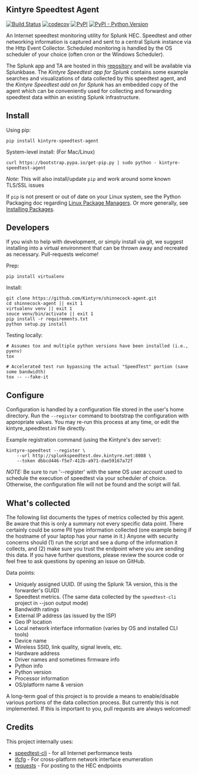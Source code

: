 Kintyre Speedtest Agent
-----------------------

[![Build Status](https://travis-ci.org/Kintyre/shinnecock-agent.svg?branch=master)](https://travis-ci.org/Kintyre/shinnecock-agent)
[![codecov](https://codecov.io/gh/Kintyre/shinnecock-agent/branch/master/graph/badge.svg)](https://codecov.io/gh/Kintyre/ksconf)
[![PyPI](https://img.shields.io/pypi/v/kintyre-speedtest-agent.svg)](https://pypi.org/project/kintyre-speedtest-agent/)
[![PyPI - Python Version](https://img.shields.io/pypi/pyversions/kintyre-speedtest-agent.svg)](https://pypi.org/project/kintyre-speedtest-agent/)


An Internet speedtest monitoring utility for Splunk HEC.  Speedtest and other networking information
is captured and sent to a central Splunk instance via the Http Event Collector.  Scheduled
monitoring is handled by the OS scheduler of your choice (often cron or the Windows Scheduler).

The Splunk app and TA are hosted in this [repository][shinnecock-splunk-app] and will be available
via Splunkbase.
The *Kintyre Speedtest app for Splunk* contains some example searches and visualizations of data
collected by this speedtest agent, and the *Kintyre Speedtest add on for Splunk* has an embedded
copy of the agent which can be conveniently used for collecting and forwarding speedtest data within
an existing Splunk infrastructure.


Install
-------


Using pip:

    pip install kintyre-speedtest-agent

System-level install:  (For Mac/Linux)

    curl https://bootstrap.pypa.io/get-pip.py | sudo python - kintyre-speedtest-agent

_Note_: This will also install/update `pip` and work around some known TLS/SSL issues


If `pip` is not present or out of date on your Linux system, see the Python Packaging doc regarding
[Linux Package Managers][pip-on-linux].  Or more generally, see [Installing Packages][pypa-tut].


Developers
----------

If you wish to help with development, or simply install via git, we suggest installing into a
virtual environment that can be thrown away and recreated as necessary.  Pull-requests welcome!

Prep:

    pip install virtualenv

Install:

    git clone https://github.com/Kintyre/shinnecock-agent.git
    cd shinnecock-agent || exit 1
    virtualenv venv || exit 1
    souce venv/bin/activate || exit 1
    pip install -r requirements.txt
    python setup.py install

Testing locally:

    # Assumes tox and multiple python versions have been installed (i.e., pyenv)
    tox

    # Accelerated test run bypassing the actual "SpeedTest" portion (save some bandwidth)
    tox -- --fake-it



Configure
---------

Configuration is handled by a configuration file stored in the user's home directory.
Run the `--register` command to bootstrap the configuration with appropriate values.
You may re-run this process at any time, or edit the kintyre_speedtest.ini file directly.


Example registration command (using the Kintyre's dev server):

    kintyre-speedtest --register \
        --url http://splunkspeedtest.dev.kintyre.net:8088 \
        --token dbbcd446-f5e7-412b-a971-dae59167a72f


*NOTE:* Be sure to run '--register' with the same OS user account used to schedule the execution 
        of speedtest via your scheduler of choice.  Otherwise, the configuration file will not be
        found and the script will fail.



What's collected
----------------

The following list documents the types of metrics collected by this agent. Be aware that this is
only a summary not every specific data point.  There certainly could be some PII type information
collected (one example being if the hostname of your laptop has your name in it.)  Anyone with
security concerns should (1) run the script and see a dump of the information it collects, and (2)
make sure you trust the endpoint where you are sending this data.  If you have further questions,
please review the source code or feel free to ask questions by opening an issue on GitHub.

Data points:

 * Uniquely assigned UUID.  (If using the Splunk TA version, this is the forwarder's GUID)
 * Speedtest metrics.  (The same data collected by the `speedtest-cli` project in --json output mode)
  * Bandwidth ratings
  * External IP address (as issued by the ISP)
  * Geo IP location
 * Local network interface information (varies by OS and installed CLI tools)
  * Device name
  * Wireless SSID, link quality, signal levels, etc.
  * Hardware address
  * Driver names and sometimes firmware info
 * Python info
  * Python version
  * Processor information
  * OS/platform name & version

A long-term goal of this project is to provide a means to enable/disable various portions of the
data collection process.  But currently this is not implemented.  If this is important to you, pull
requests are always welcomed!



Credits
-------

This project internally uses:

 * [speedtest-cli](https://github.com/sivel/speedtest-cli) - for all Internet performance tests
 * [ifcfg](https://github.com/ftao/python-ifcfg) - For cross-platform network interface enumeration
 * [requests](http://docs.python-requests.org/en/master/) - For posting to the HEC endpoints


[pip-on-linux]: https://packaging.python.org/guides/installing-using-linux-tools
[pypa-tut]: https://packaging.python.org/tutorials/installing-packages
[shinnecock-splunk-app]: https://github.com/Kintyre/shinnecock-splunk-app

